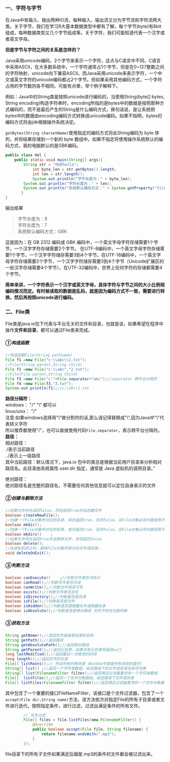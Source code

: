 ### 一、字符与字节

在Java中有输入、输出两种IO流，每种输入、输出流又分为字节流和字符流两大类。关于字节，我们在学习8大基本数据类型中都有了解，每个字节\(byte\)有8bit组成，每种数据类型又几个字节组成等。关于字符，我们可能知道代表一个汉字或者英文字母。

**但是字节与字符之间的关系是怎样的？**

Java采用unicode编码，2个字节来表示一个字符，这点与C语言中不同，C语言中采用ASCII，在大多数系统中，一个字符通常占1个字节，但是在0~127整数之间的字符映射，unicode向下兼容ASCII。而Java采用unicode来表示字符，一个中文或英文字符的unicode编码都占2个字节。但如果采用其他编码方式，一个字符占用的字节数则各不相同。可能有点晕，举个例子解释下。

例如：Java中的String类是按照unicode进行编码的，当使用String\(byte\[\] bytes, String encoding\)构造字符串时，encoding所指的是bytes中的数据是按照那种方式编码的，而不是最后产生的String是什么编码方式，换句话说，是让系统把bytes中的数据由encoding编码方式转换成unicode编码。如果不指明，bytes的编码方式将由jdk根据操作系统决定。

`getBytes(String charsetName)`使用指定的编码方式将此String编码为 byte 序列，并将结果存储到一个新的 byte 数组中。如果不指定将使用操作系统默认的编码方式，我的电脑默认的是GBK编码。

```java
public class Hel {  
    public static void main(String[] args){  
        String str = "你好hello";  
            int byte_len = str.getBytes().length;  
            int len = str.length();  
            System.out.println("字节长度为：" + byte_len);  
        System.out.println("字符长度为：" + len);  
        System.out.println("系统默认编码方式：" + System.getProperty("file.encoding"));  
       }  
}
```

输出结果

> 字节长度为：9  
> 字符长度为：7  
> 系统默认编码方式：GBK

这是因为：在 GB 2312 编码或 GBK 编码中，一个英文字母字符存储需要1个字节，一个汉字字符存储需要2个字节。 在UTF-8编码中，一个英文字母字符存储需要1个字节，一个汉字字符储存需要3到4个字节。在UTF-16编码中，一个英文字母字符存储需要2个字节，一个汉字字符储存需要3到4个字节（Unicode扩展区的一些汉字存储需要4个字节）。在UTF-32编码中，世界上任何字符的存储都需要4个字节。

**简单来讲，一个字符表示一个汉字或英文字母，具体字符与字节之间的大小比例视编码情况而定。有时候读取的数据是乱码，就是因为编码方式不一致，需要进行转换，然后再按照unicode进行编码。**

### 二、File类

File类是java.io包下代表与平台无关的文件和目录，也就是说，如果希望在程序中操作**文件和目录**，都可以通过File类来完成。

##### ①构造函数

```java
//构造函数File(String pathname)
File f1 =new File("c:\\abc\\1.txt");
//File(String parent,String child)
File f2 =new File("c:\\abc","2.txt");
//File(File parent,String child)
File f3 =new File("c:"+File.separator+"abc");//separator 跨平台分隔符
File f4 =new File(f3,"3.txt");
System.out.println(f1);//c:\abc\1.txt
```

**路径分隔符：**  
windows： "/" "\\" 都可以  
linux/unix： "/"  
注意:如果windows选择用"\\"做分割符的话,那么请记得替换成"\\\",因为Java中"\\"代表转义字符  
所以推荐都使用"/"，也可以直接使用代码`File.separator`，表示跨平台分隔符。  
**路径：**  
相对路径：  
./表示当前路径  
../表示上一级路径  
其中当前路径：默认情况下，java.io 包中的类总是根据当前用户目录来分析相对路径名。此目录由系统属性 user.dir 指定，通常是 Java 虚拟机的调用目录。”

绝对路径：   
绝对路径名是完整的路径名，不需要任何其他信息就可以定位自身表示的文件

##### ②创建与删除方法

```java
//如果文件存在返回false，否则返回true并且创建文件 
boolean createNewFile();
//创建一个File对象所对应的目录，成功返回true，否则false。且File对象必须为路径而不是文件。只会创建最后一级目录，如果上级目录不存在就抛异常。
boolean mkdir();
//创建一个File对象所对应的目录，成功返回true，否则false。且File对象必须为路径而不是文件。创建多级目录，创建路径中所有不存在的目录
boolean mkdirs()    ;
//如果文件存在返回true并且删除文件，否则返回false
boolean delete();
//在虚拟机终止时，删除File对象所表示的文件或目录。
void deleteOnExit();
```

##### ③判断方法

```java
boolean canExecute()    ;//判断文件是否可执行
boolean canRead();//判断文件是否可读
boolean canWrite();//判断文件是否可写
boolean exists();//判断文件是否存在
boolean isDirectory();//判断是否是目录
boolean isFile();//判断是否是文件
boolean isHidden();//判断是否是隐藏文件或隐藏目录
boolean isAbsolute();//判断是否是绝对路径 文件不存在也能判断
```

##### ③获取方法

```java
String getName();//返回文件或者是目录的名称
String getPath();//返回路径
String getAbsolutePath();//返回绝对路径
String getParent();//返回父目录，如果没有父目录则返回null
long lastModified();//返回最后一次修改的时间
long length();//返回文件的长度
File[] listRoots();// 列出所有的根目录（Window中就是所有系统的盘符）
String[] list() ;//返回一个字符串数组，给定路径下的文件或目录名称字符串
String[] list(FilenameFilter filter);//返回满足过滤器要求的一个字符串数组
File[]  listFiles();//返回一个文件对象数组，给定路径下文件或目录
File[] listFiles(FilenameFilter filter);//返回满足过滤器要求的一个文件对象数组
```

其中包含了一个重要的接口FileNameFilter，该接口是个文件过滤器，包含了一个`accept(File dir,String name)`方法，该方法依次对指定File的所有子目录或者文件进行迭代，按照指定条件，进行过滤，过滤出满足条件的所有文件。

```java
        // 文件过滤
        File[] files = file.listFiles(new FilenameFilter() {
            @Override
            public boolean accept(File file, String filename) {
                return filename.endsWith(".mp3");
            }
        });
```

file目录下的所有子文件如果满足后缀是.mp3的条件的文件都会被过滤出来。

